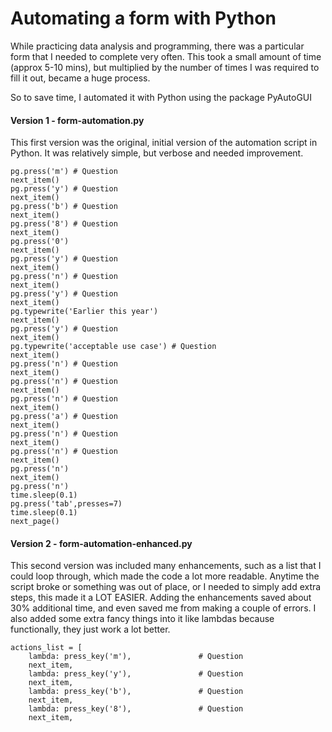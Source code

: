 # Automating a form with Python

While practicing data analysis and programming, there was a particular form that I needed to complete very often. This took a small amount of time (approx 5-10 mins), but multiplied by the number of times I was required to fill it out, became a huge process. 

So to save time, I automated it with Python using the package PyAutoGUI



#### Version 1 - form-automation.py

This first version was the original, initial version of the automation script in Python. It was relatively simple, but verbose and needed improvement. 

```
pg.press('m') # Question
next_item()
pg.press('y') # Question
next_item()
pg.press('b') # Question
next_item()
pg.press('8') # Question
next_item()
pg.press('0')
next_item()
pg.press('y') # Question
next_item()
pg.press('n') # Question
next_item()
pg.press('y') # Question
next_item()
pg.typewrite('Earlier this year')
next_item()
pg.press('y') # Question
next_item()
pg.typewrite('acceptable use case') # Question
next_item()
pg.press('n') # Question
next_item()
pg.press('n') # Question
next_item()
pg.press('n') # Question
next_item()
pg.press('a') # Question
next_item()
pg.press('n') # Question
next_item()
pg.press('n') # Question
next_item()
pg.press('n') 
next_item()
pg.press('n')  
time.sleep(0.1)
pg.press('tab',presses=7)
time.sleep(0.1)
next_page()
```

#### Version 2 - form-automation-enhanced.py

This second version was included many enhancements, such as a list that I could loop through, which made the code a lot more readable. Anytime the script broke or something was out of place, or I needed to simply add extra steps, this made it a LOT EASIER. Adding the enhancements saved about 30% additional time, and even saved me from making a couple of errors. I also added some extra fancy things into it like lambdas because functionally, they just work a lot better. 

```
actions_list = [
    lambda: press_key('m'),               # Question
    next_item,
    lambda: press_key('y'),               # Question
    next_item,
    lambda: press_key('b'),               # Question
    next_item,
    lambda: press_key('8'),               # Question
    next_item,
```
